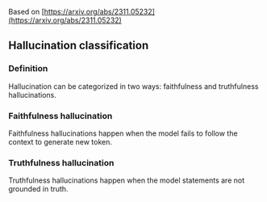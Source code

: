 Based on [https://arxiv.org/abs/2311.05232](https://arxiv.org/abs/2311.05232)

## Hallucination classification

### Definition




Hallucination can be categorized in two ways: faithfulness and truthfulness hallucinations.

### Faithfulness hallucination 

Faithfulness hallucinations happen when the model fails to follow the context to generate new token.

### Truthfulness hallucination

Truthfulness hallucinations happen when the model statements are not grounded in truth.